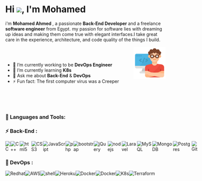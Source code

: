 <dev>
<h1 align="left">Hi <img src="https://raw.githubusercontent.com/MartinHeinz/MartinHeinz/master/wave.gif" width="30px">, I'm Mohamed</h1>
  <p> i'm <strong> Mohamed Ahmed </strong> , a  passionate <strong> Back-End Developer </strong> and a freelance <strong> software engineer</strong> from Egypt. my passion for software lies with dreaming up ideas and making them come true with elegant interfaces.I take great care in the experience, architecture, and code quality of the things I build. </p>
</dev>


<img src="./assets/developer.png" align="right" width="20%" />

<br />
<br />


- 🔭 I’m currently working to be **DevOps Engineer**
- 🌱 I’m currently learning **K8s** 
- 💬 Ask me about **Back-End** & **DevOps**
- ⚡ Fun fact: The first computer virus was a Creeper

<br />
<br />
<br />

### 🔭 Languages and Tools:

### ⚡ Back-End :
<div style="display: flex;">

  
  <img alt="C" src="https://img.shields.io/badge/C-00599C?style=for-the-badge&logo=c&logoColor=white"/>
  <img alt="C++" src="https://img.shields.io/badge/C%2B%2B-00599C?style=for-the-badge&logo=c%2B%2B&logoColor=white"/>
  <img alt="html5" src="https://img.shields.io/badge/HTML5-E34F26?style=for-the-badge&logo=html5&logoColor=white"/>
  <img alt="CSS3" src="https://img.shields.io/badge/CSS3-1572B6?style=for-the-badge&logo=css3&logoColor=white"/>
  <img alt="JavaScript" src="https://img.shields.io/badge/javascript%20-%23323330.svg?&style=for-the-badge&logo=javascript&logoColor=%23F7DF1E"/>
  <img alt="php" src="https://img.shields.io/badge/PHP-777BB4?style=for-the-badge&logo=php&logoColor=white"/>
  
   <img alt="bootstrap" src="https://img.shields.io/badge/Bootstrap-563D7C?style=for-the-badge&logo=bootstrap&logoColor=white"/>
   <img alt="jQuery" src="https://img.shields.io/badge/jQuery-0769AD?style=for-the-badge&logo=jquery&logoColor=white"/>
  <img alt="nodejs" src="https://img.shields.io/badge/Node.js-43853D?style=for-the-badge&logo=node.js&logoColor=white"/>
  <img alt="Laravel" src="https://img.shields.io/badge/Laravel-FF2D20?style=for-the-badge&logo=laravel&logoColor=white"/>
   
  <img alt="MySQL" src="https://img.shields.io/badge/MySQL-00000F?style=for-the-badge&logo=mysql&logoColor=white"/>
  <img alt="MongoDB" src="https://img.shields.io/badge/MongoDB-4EA94B?style=for-the-badge&logo=mongodb&logoColor=white"/>
  <img alt="Postgres" src ="https://img.shields.io/badge/postgres-%23316192.svg?&style=for-the-badge&logo=postgresql&logoColor=white"/>
  <img alt="Git" src="https://img.shields.io/badge/git%20-%23F05033.svg?&style=for-the-badge&logo=git&logoColor=white"/>
  </div>

### 🌱 DevOps :
  <div style="display: flex;">

  <img alt="Redhat" src="https://img.shields.io/badge/Red%20Hat-EE0000?style=for-the-badge&logo=redhat&logoColor=white"/>
  <img alt="AWS" src="https://img.shields.io/badge/Amazon_AWS-232F3E?style=for-the-badge&logo=amazon-aws&logoColor=white"/>
  <img alt="shell" src="https://img.shields.io/badge/Powershell-2CA5E0?style=for-the-badge&logo=powershell&logoColor=white"/>
  <img alt="Heroku" src="https://img.shields.io/badge/Heroku-430098?style=for-the-badge&logo=heroku&logoColor=white"/>
  <img alt="Docker" src="https://img.shields.io/badge/Docker-2496ED?logo=docker&logoColor=fff&style=for-the-badge"/>
  <img alt="Docker" src="https://img.shields.io/badge/Jenkins-D24939?logo=jenkins&logoColor=fff&style=for-the-badge"/>
  <img alt="K8s" src="https://img.shields.io/badge/Kubernetes-326CE5?logo=kubernetes&logoColor=fff&style=for-the-badge"/>
  <img alt="Terraform" src="https://img.shields.io/badge/Terraform-7B42BC?logo=terraform&logoColor=fff&style=for-the-badge"/>

</div>